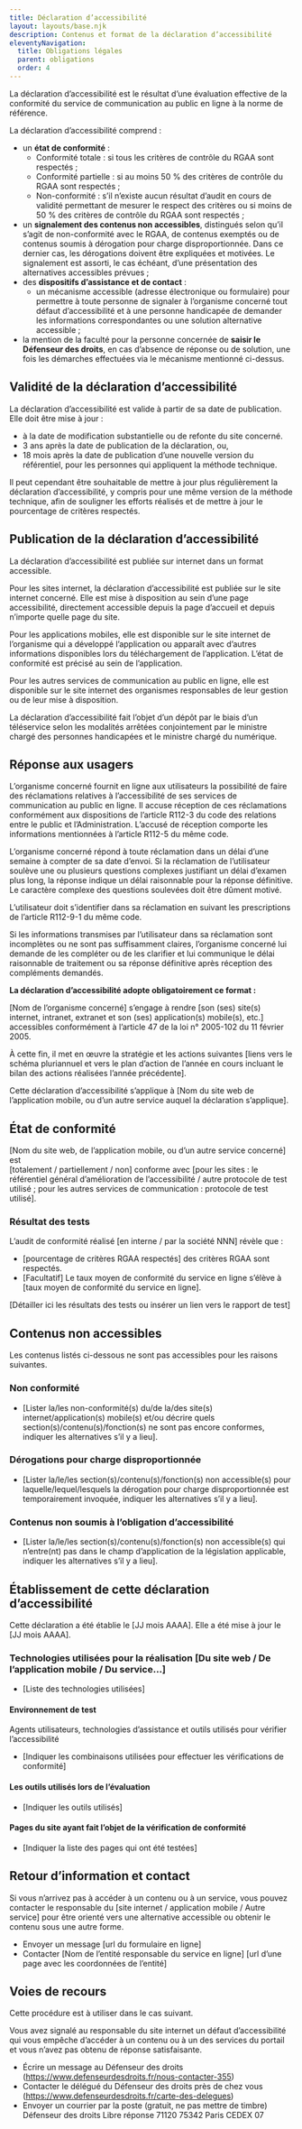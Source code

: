 ```yaml
---
title: Déclaration d’accessibilité
layout: layouts/base.njk
description: Contenus et format de la déclaration d’accessibilité
eleventyNavigation:
  title: Obligations légales
  parent: obligations
  order: 4
---
```


<p class="fr-text--lead">La déclaration d’accessibilité est le résultat d’une évaluation effective de la conformité du service de communication au public en ligne à la norme de référence.</p>

La déclaration d’accessibilité comprend :
- un **état de conformité** :
  - Conformité totale : si tous les critères de contrôle du RGAA sont respectés ;
  - Conformité partielle : si au moins 50 % des critères de contrôle du RGAA sont respectés ;
  - Non-conformité : s’il n’existe aucun résultat d’audit en cours de validité permettant de mesurer le respect des critères ou si moins de 50 % des critères de contrôle du RGAA sont respectés ;
- un **signalement des contenus non accessibles**, distingués selon qu’il s’agit de non-conformité avec le RGAA, de contenus exemptés ou de contenus soumis à dérogation pour charge disproportionnée. Dans ce dernier cas, les dérogations doivent être expliquées et motivées. Le signalement est assorti, le cas échéant, d’une présentation des alternatives accessibles prévues ;
- des **dispositifs d’assistance et de contact** :
  - un mécanisme accessible (adresse électronique ou formulaire) pour permettre à toute personne de signaler à l’organisme concerné tout défaut d’accessibilité et à une personne handicapée de demander les informations correspondantes ou une solution alternative accessible ;
- la mention de la faculté pour la personne concernée de **saisir le Défenseur des droits**, en cas d’absence de réponse ou de solution, une fois les démarches effectuées via le mécanisme mentionné ci-dessus.



## Validité de la déclaration d’accessibilité

La déclaration d’accessibilité est valide à partir de sa date de publication. Elle doit être mise à jour :

- à la date de modification substantielle ou de refonte du site concerné.
- 3 ans après la date de publication de la déclaration, ou,
- 18 mois après la date de publication d’une nouvelle version du référentiel, pour les personnes qui appliquent la méthode technique.

Il peut cependant être souhaitable de mettre à jour plus régulièrement la déclaration d’accessibilité, y compris pour une même version de la méthode technique, afin de souligner les efforts réalisés et de mettre à jour le pourcentage de critères respectés.

## Publication de la déclaration d’accessibilité

La déclaration d’accessibilité est publiée sur internet dans un format accessible.

Pour les sites internet, la déclaration d’accessibilité est publiée sur le site internet concerné. Elle est mise à disposition au sein d’une page accessibilité, directement accessible depuis la page d’accueil et depuis n’importe quelle page du site.

Pour les applications mobiles, elle est disponible sur le site internet de l’organisme qui a développé l’application ou apparaît avec d’autres informations disponibles lors du téléchargement de l’application. L’état de conformité est précisé au sein de l’application.

Pour les autres services de communication au public en ligne, elle est disponible sur le site internet des organismes responsables de leur gestion ou de leur mise à disposition.

La déclaration d’accessibilité fait l’objet d’un dépôt par le biais d’un téléservice selon les modalités arrêtées conjointement par le ministre chargé des personnes handicapées et le ministre chargé du numérique.

## Réponse aux usagers

L’organisme concerné fournit en ligne aux utilisateurs la possibilité de faire des réclamations relatives à l’accessibilité de ses services de communication au public en ligne. Il accuse réception de ces réclamations conformément aux dispositions de l’article R112-3 du code des relations entre le public et l’Administration. L’accusé de réception comporte les informations mentionnées à l’article R112-5 du même code.

L’organisme concerné répond à toute réclamation dans un délai d’une semaine à compter de sa date d’envoi. Si la réclamation de l’utilisateur soulève une ou plusieurs questions complexes justifiant un délai d’examen plus long, la réponse indique un délai raisonnable pour la réponse définitive. Le caractère complexe des questions soulevées doit être dûment motivé.

L’utilisateur doit s’identifier dans sa réclamation en suivant les prescriptions de l’article R112-9-1 du même code.

Si les informations transmises par l’utilisateur dans sa réclamation sont incomplètes ou ne sont pas suffisamment claires, l’organisme concerné lui demande de les compléter ou de les clarifier et lui communique le délai raisonnable de traitement ou sa réponse définitive après réception des compléments demandés.


<div class="fr-callout fr-my-4w">
    <p class="fr-callout__text"><strong>La déclaration d’accessibilité adopte obligatoirement ce format :</strong></p>
</div>


[Nom de l’organisme concerné] s’engage à rendre [son (ses) site(s) internet, intranet, extranet et son (ses) application(s) mobile(s), etc.] accessibles conformément à l’article 47 de la loi n° 2005-102 du 11 février 2005.

À cette fin, il met en œuvre la stratégie et les actions suivantes [liens vers le schéma pluriannuel et vers le plan d’action de l’année en cours incluant le bilan des actions réalisées l’année précédente].

Cette déclaration d’accessibilité s’applique à [Nom du site web de l’application mobile, ou d’un autre service auquel la déclaration s’applique].

## État de conformité

[Nom du site web, de l’application mobile, ou d’un autre service concerné] est  
[totalement / partiellement / non] conforme avec [pour les sites : le référentiel général d’amélioration de l’accessibilité / autre protocole de test utilisé ; pour les autres services de communication : protocole de test utilisé].

### Résultat des tests

L’audit de conformité réalisé [en interne / par la société NNN] révèle que :

- [pourcentage de critères RGAA respectés] des critères RGAA sont respectés.
- [Facultatif] Le taux moyen de conformité du service en ligne s’élève à [taux moyen de conformité du service en ligne].

[Détailler ici les résultats des tests ou insérer un lien vers le rapport de test]

## Contenus non accessibles

Les contenus listés ci-dessous ne sont pas accessibles pour les raisons suivantes.

### Non conformité

- [Lister la/les non-conformité(s) du/de la/des site(s) internet/application(s) mobile(s) et/ou décrire quels section(s)/contenu(s)/fonction(s) ne sont pas encore conformes, indiquer les alternatives s’il y a lieu].

### Dérogations pour charge disproportionnée

- [Lister la/le/les section(s)/contenu(s)/fonction(s) non accessible(s) pour laquelle/lequel/lesquels la dérogation pour charge disproportionnée est temporairement invoquée, indiquer les alternatives s’il y a lieu].

### Contenus non soumis à l’obligation d’accessibilité

- [Lister la/le/les section(s)/contenu(s)/fonction(s) non accessible(s) qui n’entre(nt) pas dans le champ d’application de la législation applicable, indiquer les alternatives s’il y a lieu].

## Établissement de cette déclaration d’accessibilité

Cette déclaration a été établie le [JJ mois AAAA]. Elle a été mise à jour le [JJ mois AAAA].

### Technologies utilisées pour la réalisation [Du site web / De l’application mobile / Du service…]

- [Liste des technologies utilisées]

#### Environnement de test

Agents utilisateurs, technologies d’assistance et outils utilisés pour vérifier l’accessibilité

- [Indiquer les combinaisons utilisées pour effectuer les vérifications de conformité]

#### Les outils utilisés lors de l’évaluation

- [Indiquer les outils utilisés]

#### Pages du site ayant fait l’objet de la vérification de conformité

- [Indiquer la liste des pages qui ont été testées]

## Retour d’information et contact

Si vous n’arrivez pas à accéder à un contenu ou à un service, vous pouvez contacter le responsable du [site internet / application mobile / Autre service] pour être orienté vers une alternative accessible ou obtenir le contenu sous une autre forme.

- Envoyer un message [url du formulaire en ligne]
- Contacter [Nom de l’entité responsable du service en ligne] [url d’une page avec les coordonnées de l’entité]

## Voies de recours

Cette procédure est à utiliser dans le cas suivant.

Vous avez signalé au responsable du site internet un défaut d’accessibilité qui vous empêche d’accéder à un contenu ou à un des services du portail et vous n’avez pas obtenu de réponse satisfaisante.

- Écrire un message au Défenseur des droits
  (https://www.defenseurdesdroits.fr/nous-contacter-355)
- Contacter le délégué du Défenseur des droits près de chez vous
  (https://www.defenseurdesdroits.fr/carte-des-delegues)
- Envoyer un courrier par la poste (gratuit, ne pas mettre de timbre)
  Défenseur des droits
	Libre réponse 71120
	75342 Paris CEDEX 07
